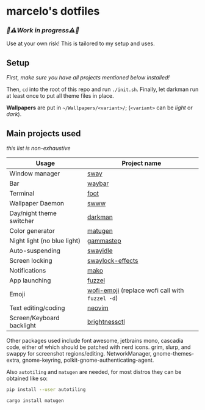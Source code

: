# marcelo's dotfiles

### _🚧⚠️Work in progress⚠️🚧_

Use at your own risk! This is tailored to my setup and uses.

## Setup

_First, make sure you have all projects mentioned below installed!_

Then, `cd` into the root of this repo and run `./init.sh`. Finally,
let darkman run at least once to put all theme files in place.

**Wallpapers** are put in `~/Wallpapers/<variant>/`; (`<variant>`
can be _light_ or _dark_).

## Main projects used

_this list is non-exhaustive_

| Usage                       | Project name                                      |
| --------------------------- | ------------------------------------------------- |
| Window manager              | [sway]                                            |
| Bar                         | [waybar]                                          |
| Terminal                    | [foot]                                            |
| Wallpaper Daemon            | [swww]                                            |
| Day/night theme switcher    | [darkman]                                         |
| Color generator             | [matugen]                                         |
| Night light (no blue light) | [gammastep]                                       |
| Auto-suspending             | [swayidle]                                        |
| Screen locking              | [swaylock-effects]                                |
| Notifications               | [mako]                                            |
| App launching               | [fuzzel]                                          |
| Emoji                       | [wofi-emoji] (replace wofi call with `fuzzel -d`) |
| Text editing/coding         | [neovim]                                          |
| Screen/Keyboard backlight   | [brightnessctl]                                   |

Other packages used include font awesome, jetbrains mono, cascadia code,
either of which should be patched with nerd icons. grim, slurp, and swappy
for screenshot regions/editing. NetworkManager, gnome-themes-extra,
gnome-keyring, polkit-gnome-authenticating-agent.

Also `autotiling` and `matugen` are needed, for most distros they can be
obtained like so:

```bash
pip install --user autotiling
```

```bash
cargo install matugen
```

[sway]: https://swaywm.org/
[waybar]: https://github.com/Alexays/Waybar
[foot]: https://codeberg.org/dnkl/foot
[swww]: https://github.com/Horus645/swww
[darkman]: https://gitlab.com/whynothugo/darkman
[matugen]: https://github.com/inioX/matugen
[gammastep]: https://gitlab.com/chinstrap/gammastep
[swayidle]: https://github.com/swaywm/swayidle
[swaylock-effects]: https://github.com/mortie/swaylock-effects
[mako]: https://github.com/emersion/mako
[fuzzel]: https://codeberg.org/dnkl/fuzzel
[wofi-emoji]: https://github.com/Zeioth/wofi-emoji
[neovim]: https://neovim.io/
[brightnessctl]: https://github.com/Hummer12007/brightnessctl
